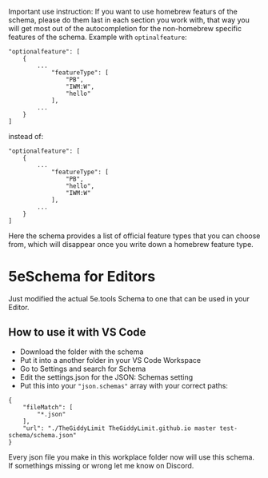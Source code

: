 Important use instruction: If you want to use homebrew featurs of the schema, please do them last in each section you work with, that way you will get most out of the autocompletion for the non-homebrew specific features of the schema. Example with `optinalfeature`:
```
"optionalfeature": [
    {
        ...
            "featureType": [
                "PB",
                "IWM:W",
                "hello"			
            ],
        ...
    }
]

```
instead of: 
```
"optionalfeature": [
    {
        ...
            "featureType": [
                "PB",
                "hello",
                "IWM:W"		
            ],
        ...
    }
]
```
Here the schema provides a list of official feature types that you can choose from, which will disappear once you write down a homebrew feature type.

# 5eSchema for Editors
Just modified the actual 5e.tools Schema to one that can be used in your Editor.

## How to use it with VS Code
- Download the folder with the schema
- Put it into a another folder in your VS Code Workspace
- Go to Settings and search for Schema
- Edit the settings.json for the JSON: Schemas setting
- Put this into your `"json.schemas"` array with your correct paths:
``` 
{
    "fileMatch": [
        "*.json"
    ],
    "url": "./TheGiddyLimit TheGiddyLimit.github.io master test-schema/schema.json"
}
```
Every json file you make in this workplace folder now will use this schema.  
If somethings missing or wrong let me know on Discord.
